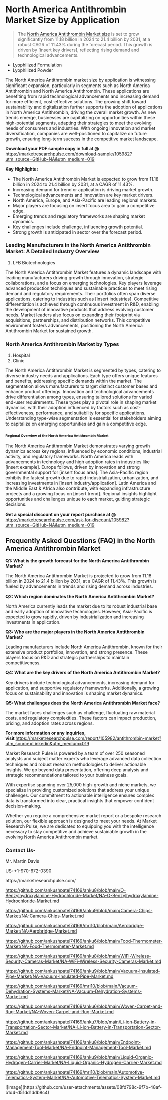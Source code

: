 <h1>North America Antithrombin Market&nbsp;Size by Application</h1><blockquote><p>The <a href="https://marketresearchpulse.com/download-sample/105982?utm_source=GitHub-NA&amp;utm_medium=019">North America Antithrombin Market size</a> is set to grow significantly from 11.18 billion in 2024 to 21.4 billion by 2031, at a robust CAGR of 11.43% during the forecast period. This growth is driven by [insert key drivers], reflecting rising demand and technological advancements.</p></blockquote><ul><li>Lyophilized Formulation<li> Lyophilized Powder</li></ul><p>The North America Antithrombin market size by application is witnessing significant expansion, particularly in segments such as North America Antithrombin and North America Antithrombin. These applications are benefiting from rapid technological advancements and increasing demand for more efficient, cost-effective solutions. The growing shift toward sustainability and digitalization further supports the adoption of applications in North America Antithrombin, driving the overall market growth. As new trends emerge, businesses are capitalizing on opportunities within these high-potential segments, adapting their strategies to meet the evolving needs of consumers and industries. With ongoing innovation and market diversification, companies are well-positioned to capitalize on future growth, ensuring long-term success in the competitive market landscape.</p><p><strong>Download your PDF sample copy in full at @ </strong><a href="https://marketresearchpulse.com/download-sample/105982?utm_source=GitHub-NA&amp;utm_medium=019">https://marketresearchpulse.com/download-sample/105982?utm_source=GitHub-NA&amp;utm_medium=019</a></p><p><strong>Key Highlights: </strong></p><ul><li>The North America Antithrombin Market is expected to grow from 11.18 billion in 2024 to 21.4 billion by 2031, at a CAGR of 11.43%.</li><li>Increasing demand for trend or application is driving market growth.</li><li>Technological advancements and innovation are key market drivers.</li><li>North America, Europe, and Asia-Pacific are leading regional markets.</li><li>Major players are focusing on insert focus area to gain a competitive edge.</li><li>Emerging trends and regulatory frameworks are shaping market dynamics.</li><li>Key challenges include challenge, influencing growth potential.</li><li>Strong growth is anticipated in sector over the forecast period.</li></ul><h3>Leading Manufacturers in the North America Antithrombin Market: A Detailed Industry Overview</h3><ol><li>LFB Biotechnologies</li></ol><div class="flex max-w-full flex-col flex-grow"><div class="min-h-8 text-message flex w-full flex-col items-end gap-2 whitespace-normal break-words [.text-message+&amp;]:mt-5" dir="auto" data-message-author-role="assistant" data-message-id="fd8432e4-4910-450d-b182-61b7bfb0a01f" data-message-model-slug="gpt-4o"><div class="flex w-full flex-col gap-1 empty:hidden first:pt-[3px]"><div class="markdown prose w-full break-words dark:prose-invert light"><p>The North America Antithrombin Market features a dynamic landscape with leading manufacturers driving growth through innovation, strategic collaborations, and a focus on emerging technologies. Key players leverage advanced production techniques and sustainable practices to meet rising demand and regulatory requirements. Their portfolios often span diverse applications, catering to industries such as [insert industries]. Competitive differentiation is achieved through continuous investment in R&amp;D, enabling the development of innovative products that address evolving customer needs. Market leaders also focus on expanding their footprint via acquisitions, partnerships, and distribution networks. This competitive environment fosters advancements, positioning the North America Antithrombin Market for sustained growth.</p></div></div></div></div><h3>North America Antithrombin Market by Types</h3><ol><li>Hospital<li> Clinic</li></ol><div class="flex max-w-full flex-col flex-grow"><div class="min-h-8 text-message flex w-full flex-col items-end gap-2 whitespace-normal break-words [.text-message+&amp;]:mt-5" dir="auto" data-message-author-role="assistant" data-message-id="084470be-0bb7-4664-bddf-5156b4f41249" data-message-model-slug="gpt-4o-mini"><div class="flex w-full flex-col gap-1 empty:hidden first:pt-[3px]"><div class="markdown prose w-full break-words dark:prose-invert light"><p>The North America Antithrombin Market is segmented by types, catering to diverse industry needs and applications. Each type offers unique features and benefits, addressing specific demands within the market. The segmentation allows manufacturers to target distinct customer bases and enhance product offerings. Innovation and technological advancements drive differentiation among types, ensuring tailored solutions for varied end-user requirements. These types play a pivotal role in shaping market dynamics, with their adoption influenced by factors such as cost-effectiveness, performance, and suitability for specific applications. Understanding type-wise segmentation is essential for stakeholders aiming to capitalize on emerging opportunities and gain a competitive edge.</p></div></div></div></div><h3><span style="font-size: 11px;">Regional Overview of the North America Antithrombin Market</span></h3><div class="flex max-w-full flex-col flex-grow"><div class="min-h-8 text-message flex w-full flex-col items-end gap-2 whitespace-normal break-words [.text-message+&amp;]:mt-5" dir="auto" data-message-author-role="assistant" data-message-id="e9038762-ce64-4e30-91c9-9bd413514231" data-message-model-slug="gpt-4o-mini"><div class="flex w-full flex-col gap-1 empty:hidden first:pt-[3px]"><div class="markdown prose w-full break-words dark:prose-invert light"><p>The North America Antithrombin Market demonstrates varying growth dynamics across key regions, influenced by economic conditions, industrial activity, and regulatory frameworks. North America leads with advancements in technology and high adoption rates in industries like [insert example]. Europe follows, driven by innovation and strong governmental support for [insert focus area]. The Asia-Pacific region exhibits the fastest growth due to rapid industrialization, urbanization, and increasing investments in [insert industry/application]. Latin America and the Middle East &amp; Africa also contribute, with expanding infrastructure projects and a growing focus on [insert trend]. Regional insights highlight opportunities and challenges unique to each market, guiding strategic decisions.</p></div></div></div></div><p><strong>Get a special discount on your report purchase at @ </strong><a href="https://marketresearchpulse.com/ask-for-discount/105982?utm_source=GitHub-NA&amp;utm_medium=019">https://marketresearchpulse.com/ask-for-discount/105982?utm_source=GitHub-NA&amp;utm_medium=019</a></p><h2>Frequently Asked Questions (FAQ) in the North America Antithrombin Market</h2><p><strong>Q1: What is the growth forecast for the North America Antithrombin Market?</strong></p><p>The North America Antithrombin Market is projected to grow from 11.18 billion in 2024 to 21.4 billion by 2031, at a CAGR of 11.43%. This growth is fueled by advancements in trends and rising demand across industries.</p><p><strong>Q2: Which region dominates the North America Antithrombin Market?</strong></p><p>North America currently leads the market due to its robust industrial base and early adoption of innovative technologies. However, Asia-Pacific is expected to grow rapidly, driven by industrialization and increasing investments in application.</p><p><strong>Q3: Who are the major players in the North America Antithrombin Market?</strong></p><p>Leading manufacturers include North America Antithrombin, known for their extensive product portfolios, innovation, and strong presence. These players focus on R&amp;D and strategic partnerships to maintain competitiveness.</p><p><strong>Q4: What are the key drivers of the North America Antithrombin Market?</strong></p><p>Key drivers include technological advancements, increasing demand for application, and supportive regulatory frameworks. Additionally, a growing focus on sustainability and innovation is shaping market dynamics.</p><p><strong>Q5: What challenges does the North America Antithrombin Market face?</strong></p><p>The market faces challenges such as challenge, fluctuating raw material costs, and regulatory complexities. These factors can impact production, pricing, and adoption rates across regions.</p><p><strong>For more information or any inquiries, visit&nbsp;</strong><a href="https://marketresearchpulse.com/report/105982/antithrombin-market?utm_source=Linkedin&utm_medium=019">https://marketresearchpulse.com/report/105982/antithrombin-market?utm_source=Linkedin&utm_medium=019</a></p><p>Market Research Pulse is powered by a team of over 250 seasoned analysts and subject matter experts who leverage advanced data collection techniques and robust research methodologies to deliver actionable insights. We go beyond data presentation, offering deep analysis and strategic recommendations tailored to your business goals.</p><p>With expertise spanning over 25,000 high-growth and niche markets, we specialize in providing customized solutions that address your unique challenges. Our commitment to actionable intelligence ensures complex data is transformed into clear, practical insights that empower confident decision-making.</p><p>Whether you require a comprehensive market report or a bespoke research solution, our flexible approach is designed to meet your needs. At Market Research Pulse, we are dedicated to equipping you with the intelligence necessary to stay competitive and achieve sustainable growth in the evolving North America Antithrombin market.</p><h3><strong>Contact Us-</strong></h3><p>Mr. Martin Davis</p><p>US: +1-970-672-0390</p><p>https://marketresearchpulse.com/</p><p><a href="https://github.com/ankushpatel74169/anku8/blob/main/O-Benzylhydroxylamine-Hydrochloride-Market/NA-O-Benzylhydroxylamine-Hydrochloride-Market.md">https://github.com/ankushpatel74169/anku8/blob/main/O-Benzylhydroxylamine-Hydrochloride-Market/NA-O-Benzylhydroxylamine-Hydrochloride-Market.md</a></p><p><a href="https://github.com/ankushpatel74169/anku9/blob/main/Camera-Chips-Market/NA-Camera-Chips-Market.md">https://github.com/ankushpatel74169/anku9/blob/main/Camera-Chips-Market/NA-Camera-Chips-Market.md</a></p><p><a href="https://github.com/ankushpatel74169/mri10/blob/main/Aerobridge-Market/NA-Aerobridge-Market.md">https://github.com/ankushpatel74169/mri10/blob/main/Aerobridge-Market/NA-Aerobridge-Market.md</a></p><p><a href="https://github.com/ankushpatel74169/anku6/blob/main/Food-Thermometer-Market/NA-Food-Thermometer-Market.md">https://github.com/ankushpatel74169/anku6/blob/main/Food-Thermometer-Market/NA-Food-Thermometer-Market.md</a></p><p><a href="https://github.com/ankushpatel74169/anku8/blob/main/WiFi-Wireless-Security-Cameras-Market/NA-WiFi-Wireless-Security-Cameras-Market.md">https://github.com/ankushpatel74169/anku8/blob/main/WiFi-Wireless-Security-Cameras-Market/NA-WiFi-Wireless-Security-Cameras-Market.md</a></p><p><a href="https://github.com/ankushpatel74169/anku9/blob/main/Vacuum-Insulated-Pipe-Market/NA-Vacuum-Insulated-Pipe-Market.md">https://github.com/ankushpatel74169/anku9/blob/main/Vacuum-Insulated-Pipe-Market/NA-Vacuum-Insulated-Pipe-Market.md</a></p><p><a href="https://github.com/ankushpatel74169/mri10/blob/main/Vacuum-Dehydration-Systems-Market/NA-Vacuum-Dehydration-Systems-Market.md">https://github.com/ankushpatel74169/mri10/blob/main/Vacuum-Dehydration-Systems-Market/NA-Vacuum-Dehydration-Systems-Market.md</a></p><p><a href="https://github.com/ankushpatel74169/anku6/blob/main/Woven-Carpet-and-Rug-Market/NA-Woven-Carpet-and-Rug-Market.md">https://github.com/ankushpatel74169/anku6/blob/main/Woven-Carpet-and-Rug-Market/NA-Woven-Carpet-and-Rug-Market.md</a></p><p><a href="https://github.com/ankushpatel74169/anku7/blob/main/Li-ion-Battery-in-Transportation-Sector-Market/NA-Li-ion-Battery-in-Transportation-Sector-Market.md">https://github.com/ankushpatel74169/anku7/blob/main/Li-ion-Battery-in-Transportation-Sector-Market/NA-Li-ion-Battery-in-Transportation-Sector-Market.md</a></p><p><a href="https://github.com/ankushpatel74169/anku8/blob/main/Endpoint-Management-Tool-Market/NA-Endpoint-Management-Tool-Market.md">https://github.com/ankushpatel74169/anku8/blob/main/Endpoint-Management-Tool-Market/NA-Endpoint-Management-Tool-Market.md</a></p><p><a href="https://github.com/ankushpatel74169/anku9/blob/main/Liquid-Organic-Hydrogen-Carrier-Market/NA-Liquid-Organic-Hydrogen-Carrier-Market.md">https://github.com/ankushpatel74169/anku9/blob/main/Liquid-Organic-Hydrogen-Carrier-Market/NA-Liquid-Organic-Hydrogen-Carrier-Market.md</a></p><p><a href="https://github.com/ankushpatel74169/mri10/blob/main/Automotive-Telematics-System-Market/NA-Automotive-Telematics-System-Market.md">https://github.com/ankushpatel74169/mri10/blob/main/Automotive-Telematics-System-Market/NA-Automotive-Telematics-System-Market.md</a></p>
![image](https://github.com/user-attachments/assets/08fd798c-9f7b-48af-b1d4-d51dd1ddb8c4)
